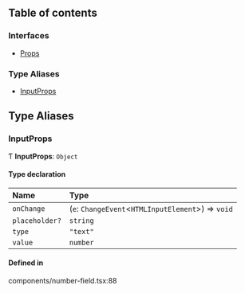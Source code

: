 ## Table of contents

### Interfaces

- [Props](../interfaces/NumberField.Props)

### Type Aliases

- [InputProps](./NumberField#inputprops)

## Type Aliases

### InputProps

Ƭ **InputProps**: `Object`

#### Type declaration

| Name | Type |
| :------ | :------ |
| `onChange` | (`e`: `ChangeEvent`<`HTMLInputElement`\>) => `void` |
| `placeholder?` | `string` |
| `type` | ``"text"`` |
| `value` | `number` |

#### Defined in

components/number-field.tsx:88
